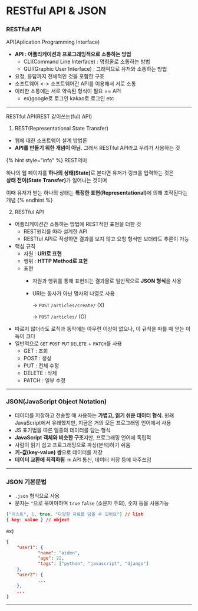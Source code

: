 # RESTful API & JSON

### RESTful API

API(Aplication Programming Interface)

* **API : 어플리케이션과 프로그래밍적으로 소통하는 방법**
  * CLI(Command Line Interface) : 명령줄로 소통하는 방법
  * GUI(Graphic User Interface) : 그래픽으로 유저와 소통하는 방법
* 요청, 응답까지 전체적인 것을 포함한 구조
* 소프트웨어 <-> 소프트웨어간 API를 이용해서 서로 소통
* 이러한 소통에는 서로 약속된 형식이 필요 == API
  * ex)google로 로그인 kakao로 로그인 etc

***

RESTful API(REST 같이쓰는(ful) API)

1. REST(Representational State Transfer)

* 웹에 대한 소프트웨어 설계 방법론
* **API를 만들기 위한 개념이 아님**. 그래서 RESTful API라고 우리가 사용하는 것

{% hint style="info" %}
REST의미

하나의 웹 페이지를 **하나의 상태(State)**&#xB85C; 본다면 유저가 링크를 입력하는 것은 \
**상태 전이(State Transfer)**&#xAC00; 일어나는 것이며

이때 유저가 받는 하나의 상태는 **특정한 표현(Representational)**&#xC5D0; 의해 조작된다는 개념
{% endhint %}

2. RESTful API

* 어플리케이션간 소통하는 방법에 REST적인 표현을 더한 것
  * REST원리를 따라 설계한 API
  * RESTful API로 작성하면 결과를 보지 않고 요청 형식만 보더라도 추론이 가능&#x20;
* 핵심 규칙
  * 자원 : **URI로 표현**
  * 행위 : **HTTP Method로 표현**
  * 표현
    * 자원과 행위를 통해 표현되는 결과물로 일반적으로 **JSON 형식**을 사용
    *   URI는 동사가 아닌 명사의 나열로 사용

        → `POST` `/articles/create/` (X)

        → `POST` `/articles/` (O)
* 따르지 않더라도 로직과 동작에는 아무런 이상이 없으나, 이 규칙을 따를 때 얻는 이득이 크다
* 일반적으로 `GET` `POST` `PUT` `DELETE` + `PATCH`를 사용
  * GET : 조회
  * POST : 생성
  * PUT : 전체 수정
  * DELETE : 삭제
  * PATCH : 일부 수정

***

### JSON(JavaScript Object Notation)

* 데이터를 저장하고 전송할 때 사용하는 **가볍고, 읽기 쉬운 데이터 형식**. 원래 JavaScript에서 유래했지만, 지금은 거의 모든 프로그래밍 언어에서 사용
* JS 표기법을 따른 일종의 데이터를 담는 형식
* **JavaScript 객체와 비슷한 구조**지만, 프로그래밍 언어에 독립적
* 사람이 읽기 쉽고 프로그래밍으로 파싱(분석)하기 쉬움
* **키-값(key-value) 쌍**으로 데이터를 저장
* **데이터 교환에 최적화됨** → API 통신, 데이터 저장 등에 자주쓰임

***

### JSON 기본문법

* `.json` 형식으로 사용
* 문자는 `"`으로 묶여야하며 `true` `false` (소문자 주의), 숫자 등을 사용가능

```json
["리스트", 1, true, "다양한 자료를 담을 수 있어요"] // list
{ key: value } // object
```

ex)

```json
{
	"user1": {
			"name": "aiden",
			"age": 22,
			"tags": ["python", "javascript", "django"]
	},
	"user2": {
			...
	},
	...
}
```

***



